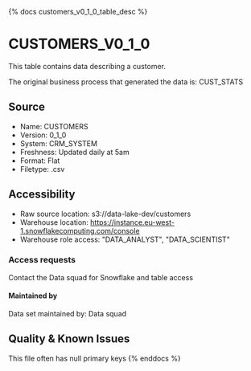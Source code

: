 {% docs customers_v0_1_0_table_desc %}

# CUSTOMERS_V0_1_0
This table contains data describing a customer.

The original business process that generated the data is: CUST_STATS

## Source
- Name: CUSTOMERS
- Version: 0_1_0
- System: CRM_SYSTEM
- Freshness: Updated daily at 5am
- Format: Flat
- Filetype: .csv

## Accessibility
- Raw source location: s3://data-lake-dev/customers
- Warehouse location: https://instance.eu-west-1.snowflakecomputing.com/console
- Warehouse role access: "DATA_ANALYST", "DATA_SCIENTIST"

### Access requests
Contact the Data squad for Snowflake and table access

#### Maintained by
Data set maintained by: Data squad

## Quality & Known Issues
This file often has null primary keys
{% enddocs %}
